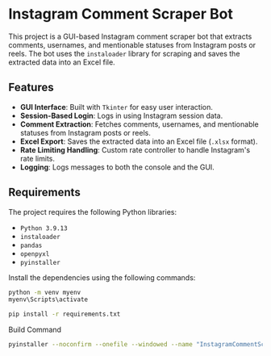 # Instagram Comment Scraper Bot

This project is a GUI-based Instagram comment scraper bot that extracts comments, usernames, and mentionable statuses from Instagram posts or reels. The bot uses the `instaloader` library for scraping and saves the extracted data into an Excel file.

## Features

- **GUI Interface**: Built with `Tkinter` for easy user interaction.
- **Session-Based Login**: Logs in using Instagram session data.
- **Comment Extraction**: Fetches comments, usernames, and mentionable statuses from Instagram posts or reels.
- **Excel Export**: Saves the extracted data into an Excel file (`.xlsx` format).
- **Rate Limiting Handling**: Custom rate controller to handle Instagram's rate limits.
- **Logging**: Logs messages to both the console and the GUI.

## Requirements

The project requires the following Python libraries:
- `Python 3.9.13` 
- `instaloader`
- `pandas`
- `openpyxl`
- `pyinstaller`

Install the dependencies using the following commands:

```bash
python -m venv myenv
myenv\Scripts\activate

pip install -r requirements.txt

```

Build Command

```bash
pyinstaller --noconfirm --onefile --windowed --name "InstagramCommentScraper" scrapper_gui.py
```
